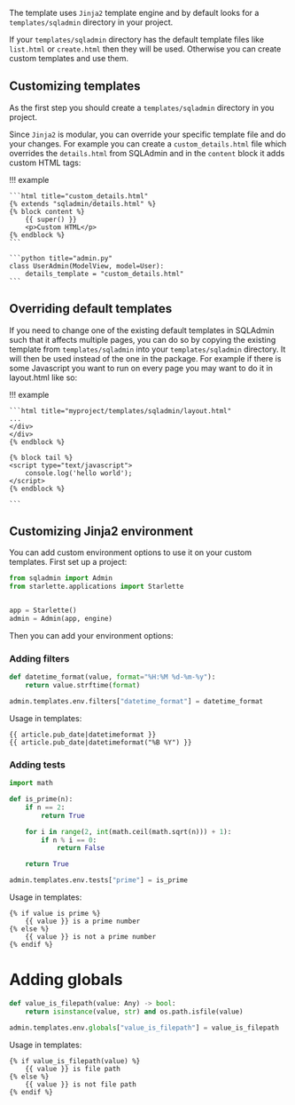 The template uses `Jinja2` template engine and by default looks for a `templates/sqladmin` directory in your project.

If your `templates/sqladmin` directory has the default template files like `list.html` or `create.html` then they will be used.
Otherwise you can create custom templates and use them.

## Customizing templates

As the first step you should create a `templates/sqladmin` directory in you project.

Since `Jinja2` is modular, you can override your specific template file and do your changes.
For example you can create a `custom_details.html` file which overrides the `details.html` from
SQLAdmin and in the `content` block it adds custom HTML tags:

!!! example

    ```html title="custom_details.html"
    {% extends "sqladmin/details.html" %}
    {% block content %}
        {{ super() }}
        <p>Custom HTML</p>
    {% endblock %}
    ```

    ```python title="admin.py"
    class UserAdmin(ModelView, model=User):
        details_template = "custom_details.html"
    ```

## Overriding default templates

If you need to change one of the existing default templates in SQLAdmin such that it affects multiple pages, you can do so by copying the existing template from `templates/sqladmin` into your `templates/sqladmin` directory. It will then be used instead of the one in the package. For example if there is some Javascript you want to run on every page you may want to do it in layout.html like so:

!!! example

    ```html title="myproject/templates/sqladmin/layout.html"
    ...
    </div>
    </div>
    {% endblock %}

    {% block tail %}
    <script type="text/javascript">
        console.log('hello world');
    </script>
    {% endblock %}

    ```

## Customizing Jinja2 environment

You can add custom environment options to use it on your custom templates. First set up a project:

```python
from sqladmin import Admin
from starlette.applications import Starlette


app = Starlette()
admin = Admin(app, engine)
```

Then you can add your environment options:

### Adding filters

```python
def datetime_format(value, format="%H:%M %d-%m-%y"):
    return value.strftime(format)

admin.templates.env.filters["datetime_format"] = datetime_format
```

Usage in templates:

```
{{ article.pub_date|datetimeformat }}
{{ article.pub_date|datetimeformat("%B %Y") }}
```

### Adding tests

```python
import math

def is_prime(n):
    if n == 2:
        return True

    for i in range(2, int(math.ceil(math.sqrt(n))) + 1):
        if n % i == 0:
            return False

    return True

admin.templates.env.tests["prime"] = is_prime
```

Usage in templates:

```
{% if value is prime %}
    {{ value }} is a prime number
{% else %}
    {{ value }} is not a prime number
{% endif %}
```

# Adding globals

```python
def value_is_filepath(value: Any) -> bool:
    return isinstance(value, str) and os.path.isfile(value)

admin.templates.env.globals["value_is_filepath"] = value_is_filepath
```

Usage in templates:

```
{% if value_is_filepath(value) %}
    {{ value }} is file path
{% else %}
    {{ value }} is not file path
{% endif %}
```
